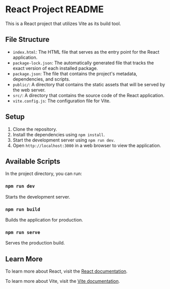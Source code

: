 <!DOCTYPE html>
<html lang="en">
<head>
  <meta charset="UTF-8">
  <meta name="viewport" content="width=device-width, initial-scale=1.0">
</head>
<body>
  <h1>React Project README</h1>
  <p>This is a React project that utilizes Vite as its build tool.</p>
  <h2>File Structure</h2>
  <ul>
    <li><code>index.html</code>: The HTML file that serves as the entry point for the React application.</li>
    <li><code>package-lock.json</code>: The automatically generated file that tracks the exact version of each installed package.</li>
    <li><code>package.json</code>: The file that contains the project's metadata, dependencies, and scripts.</li>
    <li><code>public/</code>: A directory that contains the static assets that will be served by the web server.</li>
    <li><code>src/</code>: A directory that contains the source code of the React application.</li>
    <li><code>vite.config.js</code>: The configuration file for Vite.</li>
  </ul>
  <h2>Setup</h2>
  <ol>
    <li>Clone the repository.</li>
    <li>Install the dependencies using <code>npm install</code>.</li>
    <li>Start the development server using <code>npm run dev</code>.</li>
    <li>Open <code>http://localhost:3000</code> in a web browser to view the application.</li>
  </ol>
  <h2>Available Scripts</h2>
  <p>In the project directory, you can run:</p>
  <h3><code>npm run dev</code></h3>
  <p>Starts the development server.</p>
  <h3><code>npm run build</code></h3>
  <p>Builds the application for production.</p>
  <h3><code>npm run serve</code></h3>
  <p>Serves the production build.</p>
  <h2>Learn More</h2>
  <p>To learn more about React, visit the <a href="https://reactjs.org/">React documentation</a>.</p>
  <p>To learn more about Vite, visit the <a href="https://vitejs.dev/">Vite documentation</a>.</p>
</body>
</html>
